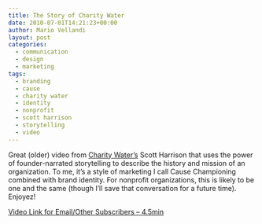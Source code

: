 ```yaml
---
title: The Story of Charity Water
date: 2010-07-01T14:21:23+00:00
author: Mario Vellandi
layout: post
categories:
  - communication
  - design
  - marketing
tags:
  - branding
  - cause
  - charity water
  - identity
  - nonprofit
  - scott harrison
  - storytelling
  - video
---
```

Great (older) video from [Charity Water&#8217;s](http://www.charitywater.org/) Scott Harrison that uses the power of founder-narrated storytelling to describe the history and mission of an organization. To me, it&#8217;s a style of marketing I call Cause Championing combined with brand identity. For nonprofit organizations, this is likely to be one and the same (though I&#8217;ll save that conversation for a future time). Enjoyez!

[Video Link for Email/Other Subscribers &#8211; 4.5min](http://vimeo.com/6202666)
